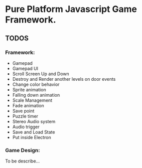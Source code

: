 # Pure Platform Javascript Game Framework.

## TODOS
### Framework:
- Gamepad 
- Gamepad UI
- Scroll Screen Up and Down 
- Destroy and Render another levels on door events
- Change color behavior
- Sprite animation
- Falling down animation
- Scale Management
- Fade animation
- Save point
- Puzzle timer
- Stereo Audio system
- Audio trigger
- Save and Load State
- Put inside Electron

### Game Design:
To be describe...